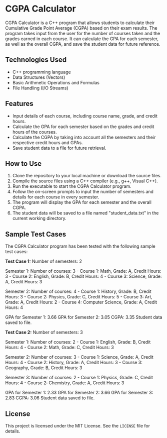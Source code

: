 # CGPA Calculator

CGPA Calculator is a C++ program that allows students to calculate their Cumulative Grade Point Average (CGPA) based on their exam results. The program takes input from the user for the number of courses taken and the grades earned in each course. It can calculate the GPA for each semester, as well as the overall CGPA, and save the student data for future reference.

## Technologies Used
- C++ programming language
- Data Structures (Vectors)
- Basic Arithmetic Operations and Formulas
- File Handling (I/O Streams)

## Features
- Input details of each course, including course name, grade, and credit hours.
- Calculate the GPA for each semester based on the grades and credit hours of the courses.
- Calculate the CGPA by taking into account all the semesters and their respective credit hours and GPAs.
- Save student data to a file for future retrieval.

## How to Use
1. Clone the repository to your local machine or download the source files.
2. Compile the source files using a C++ compiler (e.g., g++, Visual C++).
3. Run the executable to start the CGPA Calculator program.
4. Follow the on-screen prompts to input the number of semesters and details for each course in every semester.
5. The program will display the GPA for each semester and the overall CGPA.
6. The student data will be saved to a file named "student_data.txt" in the current working directory.

## Sample Test Cases
The CGPA Calculator program has been tested with the following sample test cases:

**Test Case 1:**
Number of semesters: 2

Semester 1:
  Number of courses: 3
    - Course 1: Math, Grade: A, Credit Hours: 3
    - Course 2: English, Grade: B, Credit Hours: 4
    - Course 3: Science, Grade: A, Credit Hours: 3

Semester 2:
  Number of courses: 4
    - Course 1: History, Grade: B, Credit Hours: 3
    - Course 2: Physics, Grade: C, Credit Hours: 5
    - Course 3: Art, Grade: A, Credit Hours: 2
    - Course 4: Computer Science, Grade: A, Credit Hours: 4

GPA for Semester 1: 3.66
GPA for Semester 2: 3.05
CGPA: 3.35
Student data saved to file.

**Test Case 2:**
Number of semesters: 3

Semester 1:
  Number of courses: 2
    - Course 1: English, Grade: B, Credit Hours: 4
    - Course 2: Math, Grade: C, Credit Hours: 3

Semester 2:
  Number of courses: 3
    - Course 1: Science, Grade: A, Credit Hours: 4
    - Course 2: History, Grade: A, Credit Hours: 3
    - Course 3: Geography, Grade: B, Credit Hours: 3

Semester 3:
  Number of courses: 2
    - Course 1: Physics, Grade: C, Credit Hours: 4
    - Course 2: Chemistry, Grade: A, Credit Hours: 3

GPA for Semester 1: 2.33
GPA for Semester 2: 3.66
GPA for Semester 3: 2.83
CGPA: 3.06
Student data saved to file.

## License
This project is licensed under the MIT License. See the `LICENSE` file for details.
